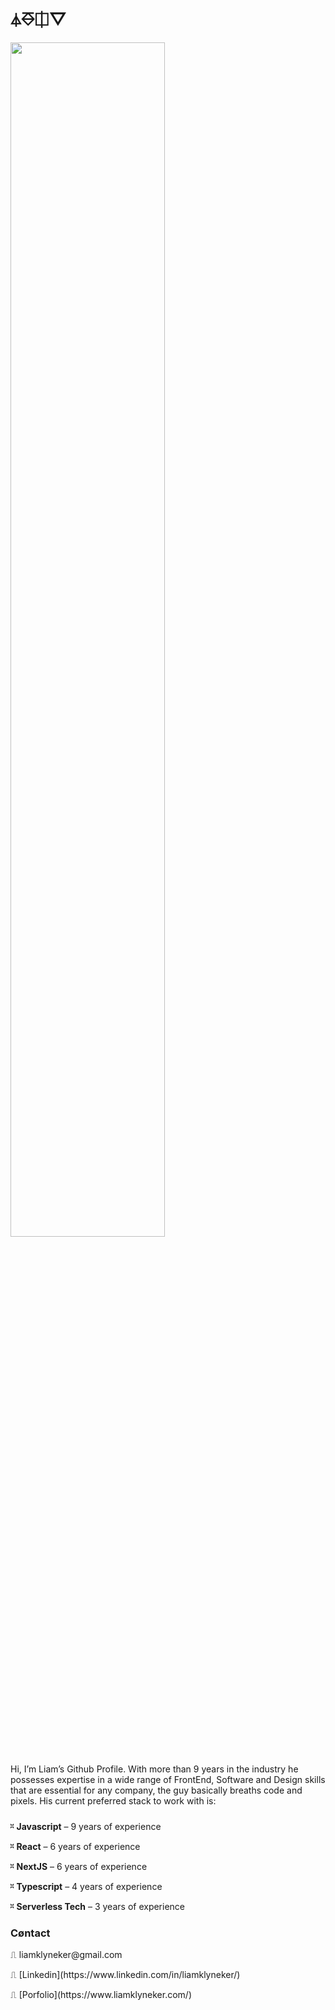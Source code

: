 # ⏃⎑⎅▽
<img src="https://github.com/LiamKlyneker/liamklyneker/assets/8453261/ed8f3591-71ce-4109-8a87-e21404e83579" style="width:70%" />

<p style="margin-top: 24px; margin-bottom: 24px">
  Hi, I’m Liam’s Github Profile. With more than 9 years in the industry he possesses expertise in a wide range of FrontEnd, Software and Design skills that are essential for any company, the guy basically breaths code and pixels. His current preferred stack to work with is:
</p>

<p>⎶ <b>Javascript</b> – 9 years of experience</p>
<p>⎶ <b>React</b> – 6 years of experience</p>
<p>⎶ <b>NextJS</b> – 6 years of experience</p>
<p>⎶ <b>Typescript</b> – 4 years of experience</p>
<p>⎶ <b>Serverless Tech</b> – 3 years of experience</p>

### Cøntact

<p>⎍ liamklyneker@gmail.com</p>
<p>⎍ [Linkedin](https://www.linkedin.com/in/liamklyneker/)</p>
<p>⎍ [Porfolio](https://www.liamklyneker.com/)</p>
